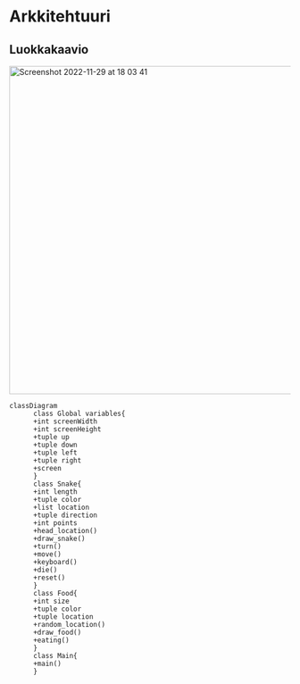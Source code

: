 # Arkkitehtuuri 
## Luokkakaavio
<img width="588" alt="Screenshot 2022-11-29 at 18 03 41" src="https://user-images.githubusercontent.com/101987621/204580497-ceed84d1-29b3-4275-98c0-24bd1bcffefc.png">

```mermaid
classDiagram
      class Global variables{
      +int screenWidth
      +int screenHeight
      +tuple up
      +tuple down
      +tuple left
      +tuple right
      +screen
      }
      class Snake{
      +int length
      +tuple color
      +list location
      +tuple direction
      +int points
      +head_location()
      +draw_snake()
      +turn()
      +move()
      +keyboard()
      +die()
      +reset()
      }
      class Food{
      +int size
      +tuple color
      +tuple location
      +random_location()
      +draw_food()
      +eating()
      }
      class Main{
      +main()
      }
